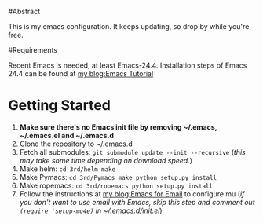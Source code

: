#Abstract

This is my emacs configuration. It keeps updating, so drop by while you're free.

#Requirements

Recent Emacs is needed, at least Emacs-24.4. Installation steps of Emacs 24.4 can be found at [my blog:Emacs Tutorial](http://henry-y.github.io/2015/01/emacs-tutorial/)

# Getting Started

1. **Make sure there's no Emacs init file by removing ~/.emacs, ~/.emacs.el and ~/.emacs.d**
2. Clone the repository to ~/.emacs.d
3. Fetch all submodules:
		`git submodule update --init --recursive`
		(_this may take some time depending on download speed._)
4. Make helm:
		```
		cd 3rd/helm
		make
		```
5. Make Pymacs:
		```
		cd 3rd/Pymacs
		make
		python setup.py install
		```
6. Make ropemacs:
		```
		cd 3rd/ropemacs
		python setup.py install
		```
7. Follow the instructions at [my blog:Emacs for Email](http://henry-y.github.io/2015/04/emacs-for-email/) to configure mu
		(_if you don't want to use email with Emacs, skip this step and comment out `(require 'setup-mu4e)` in ~/.emacs.d/init.el_)
